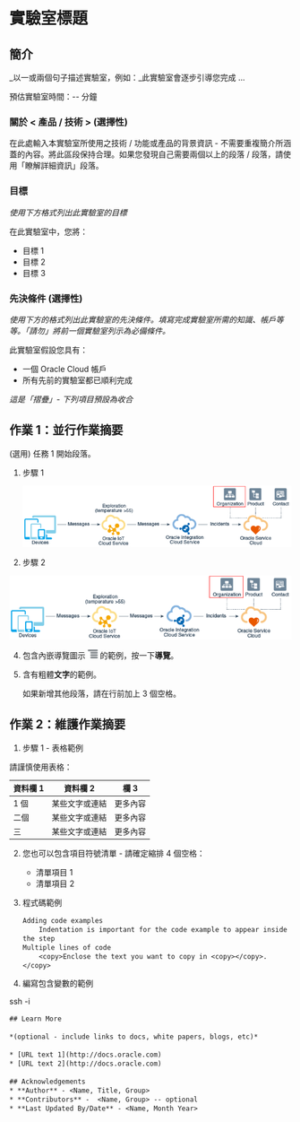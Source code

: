 # 實驗室標題

## 簡介

_以一或兩個句子描述實驗室，例如：_此實驗室會逐步引導您完成 ...

預估實驗室時間：-- 分鐘

### 關於 < 產品 / 技術 > (選擇性)

在此處輸入本實驗室所使用之技術 / 功能或產品的背景資訊 - 不需要重複簡介所涵蓋的內容。將此區段保持合理。如果您發現自己需要兩個以上的段落 / 段落，請使用「瞭解詳細資訊」段落。

### 目標

_使用下方格式列出此實驗室的目標_

在此實驗室中，您將：

*   目標 1
*   目標 2
*   目標 3

### 先決條件 (選擇性)

_使用下方的格式列出此實驗室的先決條件。填寫完成實驗室所需的知識、帳戶等等。「請勿」將前一個實驗室列示為必備條件。_

此實驗室假設您具有：

*   一個 Oracle Cloud 帳戶
*   所有先前的實驗室都已順利完成

_這是「摺疊」- 下列項目預設為收合_

## 作業 1：並行作業摘要

(選用) 任務 1 開始段落。

1.  步驟 1
    
    ![影像替代文字](images/sample1.png)
    
2.  步驟 2
    

![影像替代文字](images/sample1.png)

4.  包含內嵌導覽圖示 ![影像替代文字](images/sample2.png) 的範例，按一下**導覽**。
    
5.  含有粗體**文字**的範例。
    
    如果新增其他段落，請在行前加上 3 個空格。
    

## 作業 2：維護作業摘要

1.  步驟 1 - 表格範例

請謹慎使用表格：

| 資料欄 1 | 資料欄 2 | 欄 3 |
| --- | --- | --- |
| 1 個 | 某些文字或連結 | 更多內容 |
| 二個 | 某些文字或連結 | 更多內容 |
| 三 | 某些文字或連結 | 更多內容 |

2.  您也可以包含項目符號清單 - 請確定縮排 4 個空格：
    
    *   清單項目 1
    *   清單項目 2
3.  程式碼範例
    
        Adding code examples
        	Indentation is important for the code example to appear inside the step
        Multiple lines of code
        	<copy>Enclose the text you want to copy in <copy></copy>.</copy>
        
4.  編寫包含變數的範例
    

ssh -i

    
    ## Learn More
    
    *(optional - include links to docs, white papers, blogs, etc)*
    
    * [URL text 1](http://docs.oracle.com)
    * [URL text 2](http://docs.oracle.com)
    
    ## Acknowledgements
    * **Author** - <Name, Title, Group>
    * **Contributors** -  <Name, Group> -- optional
    * **Last Updated By/Date** - <Name, Month Year>